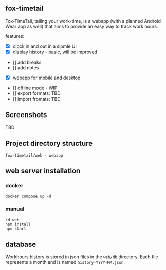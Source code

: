 ## fox-timetail

Fox-TimeTail, tailing your work-time, is a webapp (with a planned Android Wear app as well) that aims to provide an easy way to track work hours.

features:
- [x] clock in and out in a sipmle UI
- [x] display history - basic, will be improved
- [] add breaks
- [] add notes
- [x] webapp for mobile and desktop
- [] offline mode - WIP
- [] export formats: TBD
- [] import fromats: TBD

## Screenshots

TBD

## Project directory structure

```
fox-timetail/web - webapp
```

## web server installation
### docker
```
docker compose up -d
```
### manual
```
cd web
npm install
npm start
```

## database
Workhours history is stored in json files in the `web/db` directory.
Each file represents a month and is named `history-YYYY-MM.json`.